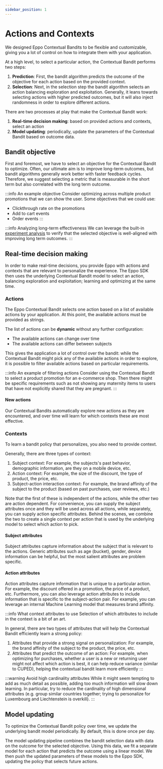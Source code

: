 ```yaml
---
sidebar_position: 1
---
```

# Actions and Contexts

We designed Eppo Contextual Bandits to be flexible and customizable, giving you a lot of control on how to integrate them with your application.

At a high level, to select a particular action, the Contextual Bandit performs two steps:
1. **Prediction**: First, the bandit algorithm predicts the outcome of the objective for each action based on the provided context.
2. **Selection**: Next, in the selection step the bandit algorithm selects an action balancing exploration and exploitation. Generally, it leans towards selecting actions with higher predicted outcomes, but it will also inject randomness in order to explore different actions.

There are two processes at play that make the Contextual Bandit work:

1. **Real-time decision making**: based on provided actions and contexts, select an action
2. **Model updating**: periodically, update the parameters of the Contextual Bandit based on outcome data.

## Bandit objective

First and foremost, we have to select an objective for the Contextual Bandit to optimize. 
Often, our ultimate aim is to improve long-term outcomes, but bandit algorithms generally work better with faster feedback cycles.
Therefore, we suggest selecting a metric that is measurable in the short term but also correlated with the long term outcome.


:::info An example objective
Consider optimizing across multiple product promotions that we can show the user. Some objectives that we could use:
- Clickthrough rate on the promotions
- Add to cart events
- Order events
:::

:::info Analyzing long-term effectiveness
We can leverage the built-in [experiment analysis](/contextual-bandits/analysis) to verify that the selected objective is well-aligned with improving long term outcomes.
:::

## Real-time decision making

In order to make real-time decisions, you provide Eppo with actions and contexts that are relevant to personalize the experience.
The Eppo SDK then uses the underlying Contextual Bandit model to select an action, balancing exploration and exploitation; learning and optimizing at the same time.

### Actions

The Eppo Contextual Bandit selects one action based on a list of available actions by your application.
At this point, the available actions must be provided as strings.

The list of actions can be **dynamic** without any further configuration:
- The available actions can change over time
- The available actions can differ between subjects

This gives the application a lot of control over the bandit: while the Contextual Bandit might pick any of the available actions in order to explore, it is possible to filter available actions based on particular requirements. 

:::info An example of filtering actions
Consider using the Contextual Bandit to select a product promotion for an e-commerce shop.
Then there might be specific requirements such as not showing any maternity items to users that have not explicitly shared that they are pregnant.
:::

#### New actions

Our Contextual Bandits automatically explore new actions as they are encountered, and over time will learn for which contexts these are most effective.

### Contexts

To learn a bandit policy that personalizes, you also need to provide context. 

Generally, there are three types of context:
1. Subject context: For example, the subjects's past behavior, demographic information, are they on a mobile device, etc.
2. Action context: For example, the size of the discount, the type of product, the price, etc.
3. Subject-action interaction context: For example, the brand affinity of the subject to the product (based on past purchases, user reviews, etc.)

Note that the first of these is independent of the actions, while the other two are action dependent. 
For convenience, you can supply the subject attributes once and they will be used across all actions, while
separately, you can supply action specific attributes.
Behind the scenes, we combine the two to create a single context per action that is used by the underlying model to select which action to pick.

#### Subject attributes

Subject attributes capture information about the subject that is relevant to the actions. 
Generic attributes such as age (bucket), gender, device information can be helpful, but the most salient attributes are problem specific.

#### Action attributes

Action attributes capture information that is unique to a particular action. For example, the discount offered in a promotion, the price of a product, etc.
Furthermore, you can also leverage action attributes to include information that is specific to the subject-action pair. For example, you can leverage an internal Machine Learning model that measures brand affinity.

:::info What context attributes to use
Selection of which attributes to include in the context is a bit of an art.

In general, there are two types of attributes that will help the Contextual Bandit efficiently learn a strong policy:
1. Attributes that provide a strong signal on personalization: For example, the brand affinity of the subject to the product, the price, etc.
2. Attributes that predict the outcome of an action: For example, when optimizing for purchases, whether a user is a new or returning user might not affect which action is best, it can help reduce variance (similar to CUPED), helping the contextual bandit learn more efficiently
:::

:::warning Avoid high cardinality attributes
While it might seem tempting to add as much detail as possible, adding too much information will slow down learning.
In particular, try to reduce the cardinality of high dimensional attributes (e.g. group similar countries together; trying to personalize for Luxembourg and Liechtenstein is overkill).
:::


## Model updating

To optimize the Contextual Bandit policy over time, we update the underlying bandit model periodically. 
By default, this is done once per day.

The model updating pipeline combines the bandit selection data with data on the outcome for the selected objective.
Using this data, we fit a separate model for each action that predicts the outcome using a linear model.
We then push the updated parameters of these models to the Eppo SDK, updating the policy that selects future actions.
